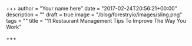 +++
author = "Your name here"
date = "2017-02-24T20:56:21+00:00"
description = ""
draft = true
image = "/blog/forestryio/images/sling.png"
tags = ""
title = "11 Restaurant Management Tips To Improve The Way You Work"

+++
